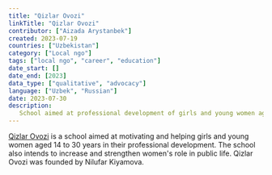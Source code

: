 ```yaml
---
title: "Qizlar Ovozi"
linkTitle: "Qizlar Ovozi"
contributor: ["Aizada Arystanbek"]
created: 2023-07-19
countries: ["Uzbekistan"]
category: ["Local ngo"]
tags: ["local ngo", "career", "education"]
date_start: []
date_end: [2023]
data_type: ["qualitative", "advocacy"]
language: ["Uzbek", "Russian"]
date: 2023-07-30
description:
   School aimed at professional development of girls and young women aged 14 to 30.
---
```



[Qizlar Ovozi](https://qizlarovozi.uz/) is a school aimed at motivating and helping girls and young women aged 14 to 30 years in their professional development. The school also intends to increase and strengthen women's role in public life. Qizlar Ovozi was founded by Nilufar Kiyamova.
